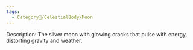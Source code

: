 ```yaml
---
tags:
  - Category🔰/CelestialBody/Moon
---
```

Description:
	The silver moon with glowing cracks that pulse with energy, distorting gravity and weather.